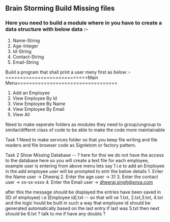##  Brain Storming Build Missing files 
### Here you need to build a module where in you have to create a data structure with below data :- 

1. Name-String 
2. Age-Integer
3. Id-String
4. Contact-String 
5. Email-String 


Build a program that shall print a user meny first as below :- 
============================Main Menu==================================
1. Add an Employee
2. View Employee By Id 
3. View Employee By Name 
4. View Employee By Email
5. View All 

Need to make seperate folders as modules they need to group/ungroup to similar/differnt class of code to be able to make the code more maintainable 

Task 1 Need to make services folder so that you keep file writing and file readers and file browser code  as Signletom or factory pattern.

Task 2 Show Missing Database -- ? here for thsi we do not have the access to the database here so you will create a text file for each employee, example 
user is entering from above menu lets say 1 i.e to add an Employee 
    in the add employee user will be prompted to entr the below details 
    1. Enter the Name 
    user ->  Dheeraj 
    2. Enter the age 
    user -> 31
    3. Enter the contact 
    user -> xx-xx-xxxx
    4. Enter the Email 
    user -> dheeraj.singh@snva.com


after this the message should be displayed the entries have been saved in (ID of employee) i.e [Employee id].txt -- so that will ve 1.txt, 2.txt,3.txt, 4.txt  and the logic hould be built in such a way that employee id should be generated automatically based on the last entry if last was 5.txt then next should be 6.txt ? talk to me if have any doubts ?
    
   
